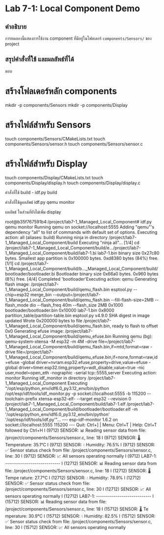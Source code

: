 # Lab 7-1: Local Component Demo

## คำอธิบาย
การทดลองนี้แสดงการใช้งาน component ที่มีอยู่ในโฟลเดอร์ `components/Sensors/` ของ project


## สรุปคำสั่งที่ใช้ และผลลัพธ์ที่ได้

ตอบ 
# สร้างโฟลเดอร์หลัก components
mkdir -p components/Sensors
mkdir -p components/Display

# สร้างไฟล์สำหรับ Sensors
touch components/Sensors/CMakeLists.txt
touch components/Sensors/sensor.h
touch components/Sensors/sensor.c

# สร้างไฟล์สำหรับ Display
touch components/Display/CMakeLists.txt
touch components/Display/display.h
touch components/Display/display.c


คำสั่งที่ใช้ build - idf.py build

คำสั่งที่ใช้ดูผลลัพธ์ idf.py qemu monitor




ผลลัพธ์ ในส่วนที่ยังไม่เพิ่ม display 

root@b35f767591b4:/project/lab7-1_Managed_Local_Component# idf.py qemu monitor
Running qemu on socket://localhost:5555
Adding "qemu"'s dependency "all" to list of commands with default set of options.
Executing action: all (aliases: build)
Running ninja in directory /project/lab7-1_Managed_Local_Component/build
Executing "ninja all"...
[1/4] cd /project/lab7-1_Managed_Local_Component/build/e.../project/lab7-1_Managed_Local_Component/build/lab7-1.bi 
lab7-1.bin binary size 0x27c80 bytes. Smallest app partition is 0x100000 bytes. 0xd8380 bytes (84%) free.
[1/1] cd /project/lab7-1_Managed_Local_Component/build/b..._Managed_Local_Component/build/bootloader/bootloader.bi 
Bootloader binary size 0x66a0 bytes. 0x960 bytes (8%) free.
[4/4] Completed 'bootloader'Executing action: qemu
Generating flash image: /project/lab7-1_Managed_Local_Component/build/qemu_flash.bin
esptool.py --chip=esp32 merge_bin --output=/project/lab7-1_Managed_Local_Component/build/qemu_flash.bin --fill-flash-size=2MB --flash_mode dio --flash_freq 40m --flash_size 2MB 0x1000 bootloader/bootloader.bin 0x10000 lab7-1.bin 0x8000 partition_table/partition-table.bin
esptool.py v4.9.0
SHA digest in image updated
Wrote 0x200000 bytes to file /project/lab7-1_Managed_Local_Component/build/qemu_flash.bin, ready to flash to offset 0x0
Generating efuse image: /project/lab7-1_Managed_Local_Component/build/qemu_efuse.bin
Running qemu (bg): qemu-system-xtensa -M esp32 -m 4M -drive file=/project/lab7-1_Managed_Local_Component/build/qemu_flash.bin,if=mtd,format=raw -drive file=/project/lab7-1_Managed_Local_Component/build/qemu_efuse.bin,if=none,format=raw,id=efuse -global driver=nvram.esp32.efuse,property=drive,value=efuse -global driver=timer.esp32.timg,property=wdt_disable,value=true -nic user,model=open_eth -nographic -serial tcp::5555,server
Executing action: monitor
Running idf_monitor in directory /project/lab7-1_Managed_Local_Component
Executing "/opt/esp/python_env/idf6.0_py3.12_env/bin/python /opt/esp/idf/tools/idf_monitor.py -p socket://localhost:5555 -b 115200 --toolchain-prefix xtensa-esp32-elf- --target esp32 --revision 0 /project/lab7-1_Managed_Local_Component/build/lab7-1.elf /project/lab7-1_Managed_Local_Component/build/bootloader/bootloader.elf -m '/opt/esp/python_env/idf6.0_py3.12_env/bin/python' '/opt/esp/idf/tools/idf.py'"...
--- esp-idf-monitor 1.6.2 on socket://localhost:5555 115200
--- Quit: Ctrl+] | Menu: Ctrl+T | Help: Ctrl+T followed by Ctrl+H
I (9712) SENSOR: 📊 Reading sensor data from file: /project/components/Sensors/sensor.c, line: 18
I (9712) SENSOR: 🌡️  Temperature: 35.1°C
I (9712) SENSOR: 💧 Humidity: 76.5%
I (9712) SENSOR: ✅ Sensor status check from file: /project/components/Sensors/sensor.c, line: 30
I (9712) SENSOR: 📈 All sensors operating normally
I (9712) LAB7-1: ----------------------------
I (12712) SENSOR: 📊 Reading sensor data from file: /project/components/Sensors/sensor.c, line: 18
I (12712) SENSOR: 🌡️  Tempe rature: 27.7°C
I (12712) SENSOR: 💧 Humidity: 78.9%
I (12712) SENSOR: ✅ Sensor status check from file: /project/components/Sensors/sensor.c, line: 30
I (12712) SENSOR: 📈 All sensors operating normally
I (12712) LAB7-1: ----------------------------
I (15712) SENSOR: 📊 Reading sensor data from file: /project/components/Sensors/sensor.c, line: 18
I (15712) SENSOR: 🌡️  Te mperature: 30.9°C
I (15712) SENSOR: 💧 Humidity: 82.5%
I (15712) SENSOR: ✅ Sensor status check from file: /project/components/Sensors/sensor.c, line: 30
I (15712) SENSOR: 📈 All sensors operating normally
